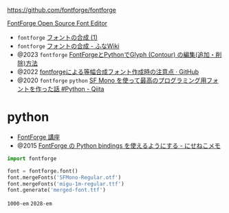 https://github.com/fontforge/fontforge

[FontForge Open Source Font Editor](https://fontforge.org/en-US/)

- `fontforge` [フォントの合成 (1)](https://aznote.jakou.com/fforge/02_merge.html)
- `fontforge` [フォントの合成 - ふなWiki](https://blue-red.ddo.jp/~ao/wiki/wiki.cgi?page=%A5%D5%A5%A9%A5%F3%A5%C8%A4%CE%B9%E7%C0%AE)
- @2023 `fontforge` [FontForgeとPythonでGlyph (Contour) の編集(追加・削除)方法](https://ryota2357.com/blog/2023/fontforge-add-erase-glyph-with-python/)
- @2022 [fontforgeによる等幅合成フォント作成時の注意点 · GitHub](https://gist.github.com/retorillo/0c80dea974816731a493afbc3a70fef2)
- @2020 `fontforge` `python` [SF Mono を使って最高のプログラミング用フォントを作った話 #Python - Qiita](https://qiita.com/delphinus/items/f472eb04ff91daf44274)

# python

- [FontForge 講座](https://aznote.jakou.com/fforge/index.html)
- @2015 [FontForge の Python bindings を使えるようにする - にせねこメモ](https://nixeneko.hatenablog.com/entry/2015/05/21/002602)

```py
import fontforge

font = fontforge.font()
font.mergeFonts('SFMono-Regular.otf')
font.mergeFonts('migu-1m-regular.ttf')
font.generate('merged-font.ttf')
```

`1000-em`
`2028-em`
